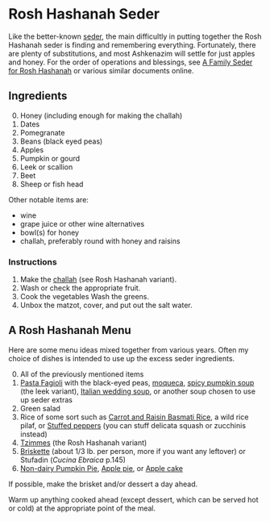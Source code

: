 # Rosh Hashanah Seder

Like the better-known [seder](../appetizers/seder.md), the main difficultly in putting together the Rosh Hashanah seder is finding and remembering everything.  Fortunately, there are plenty of substitutions, and most Ashkenazim will settle for just apples and honey.  For the order of operations and blessings, see [A Family Seder for Rosh Hashanah](http://lisabaydush.com/Music%20Units/Rosh%20Hashanah/Rosh%20Hashanah%20seder.pdf) or various similar documents online.

## Ingredients

0. Honey (including enough for making the challah)
1. Dates
2. Pomegranate
3. Beans (black eyed peas)
3. Apples
4. Pumpkin or gourd
5. Leek or scallion
6. Beet
7. Sheep or fish head

Other notable items are:

* wine
* grape juice or other wine alternatives
* bowl(s) for honey
* challah, preferably round with honey and raisins

### Instructions

1. Make the [challah](../bread/challah.md) (see Rosh Hashanah variant).
2. Wash or check the appropriate fruit.
3. Cook the vegetables Wash the greens.
7. Unbox the matzot, cover, and put out the salt water.

## A Rosh Hashanah Menu

Here are some menu ideas mixed together from various years.  Often my choice of dishes is intended to use up the excess seder ingredients.

0. All of the previously mentioned items
1. [Pasta Fagioli](../soup/fazool.md) with the black-eyed peas, [moqueca](https://twosleevers.com/brazilian-moqueca/), [spicy pumpkin soup](../soup/spicyPumpkin.md) (the leek variant), [Italian wedding soup](../soup/italianWedding.md), or another soup chosen to use up seder extras
2. Green salad
3. Rice of some sort such as [Carrot and Raisin Basmati Rice](https://jamiegeller.com/recipes/rosh-hashanah-carrot-and-raisin-basmati-rice/), a wild rice pilaf, or [Stuffed peppers](../rice/stuffedPeppers.md) (you can stuff delicata squash or zucchinis instead)
3. [Tzimmes](../roots/tzimmes.md) (the Rosh Hashanah variant)
4. [Briskette](../meat/briskette.md) (about 1/3 lb. per person, more if you want any leftover) or Stufadin (_Cucina Ebraica_ p.145)
5. [Non-dairy Pumpkin Pie](../pie/nonDairyPumpkin.md), [Apple pie](../pie/apple.md), or [Apple cake](https://www.thespruceeats.com/kosher-apple-cake-2121494)

If possible, make the brisket and/or dessert a day ahead.

Warm up anything cooked ahead (except dessert, which can be served hot or cold) at the appropriate point of the meal.


